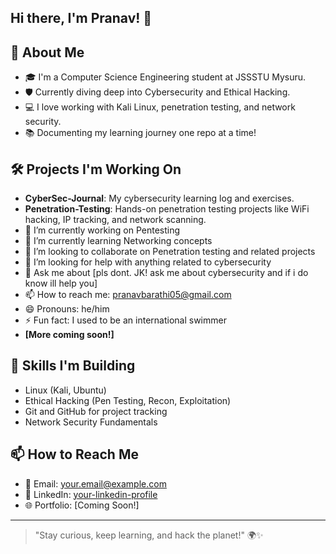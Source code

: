 ## Hi there, I'm Pranav! 👋

## 🚀 About Me
- 🎓 I'm a Computer Science Engineering student at JSSSTU Mysuru.
- 🛡️ Currently diving deep into Cybersecurity and Ethical Hacking.
- 💻 I love working with Kali Linux, penetration testing, and network security.
- 📚 Documenting my learning journey one repo at a time!

## 🛠️ Projects I'm Working On
- **CyberSec-Journal**: My cybersecurity learning log and exercises.
- **Penetration-Testing**: Hands-on penetration testing projects like WiFi hacking, IP tracking, and network scanning.
- 🔭 I’m currently working on Pentesting
- 🌱 I’m currently learning Networking concepts
- 👯 I’m looking to collaborate on Penetration testing and related projects
- 🤔 I’m looking for help with anything related to cybersecurity
- 💬 Ask me about [pls dont. JK! ask me about cybersecurity and if i do know ill help you]
- 📫 How to reach me: pranavbarathi05@gmail.com
- 😄 Pronouns: he/him
- ⚡ Fun fact: I used to be an international swimmer
- **[More coming soon!]**

## 🧠 Skills I'm Building
- Linux (Kali, Ubuntu)
- Ethical Hacking (Pen Testing, Recon, Exploitation)
- Git and GitHub for project tracking
- Network Security Fundamentals

## 📫 How to Reach Me
- 📧 Email: your.email@example.com
- 💬 LinkedIn: [your-linkedin-profile](https://linkedin.com/in/yourusername)
- 🌐 Portfolio: [Coming Soon!]

---

> "Stay curious, keep learning, and hack the planet!" 🌍✨
